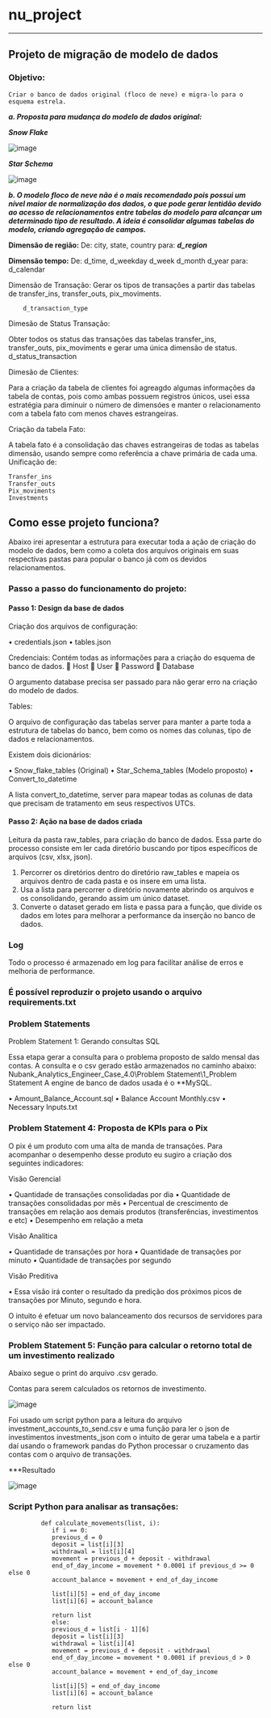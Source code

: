 # nu_project
---

## Projeto de migração de modelo de dados
### Objetivo:
	Criar o banco de dados original (floco de neve) e migra-lo para o esquema estrela.

***a. Proposta para mudança do modelo de dados original:***

***Snow Flake***

 ![image](https://user-images.githubusercontent.com/49626719/175793233-99e58a5c-bc10-466f-9b3a-37651e86b53f.png)


  ***Star Schema***
  
 ![image](https://user-images.githubusercontent.com/49626719/175793235-fa3da6f6-927c-46fa-b82d-2f5c9bf37ef6.png)





***b. O modelo floco de neve não é o mais recomendado pois possui um nível maior de normalização dos dados, o que pode gerar lentidão devido ao acesso de relacionamentos entre tabelas do modelo para alcançar um determinado tipo de resultado.
A ideia é consolidar algumas tabelas do modelo, criando agregação de campos.***

**Dimensão de região:**
	De:
	city,
	state,
	country
para: ***d_region***

**Dimensão tempo:**
	De:
		d_time,
		d_weekday
		d_week
		d_month
		d_year
	para:
		d_calendar
		
Dimensão de Transação:
		Gerar os tipos de transações a partir das tabelas de transfer_ins, transfer_outs, pix_moviments.

		d_transaction_type

Dimesão de Status Transação:

Obter todos os status das transações das tabelas transfer_ins, transfer_outs, pix_moviments e gerar uma única dimensão de status.
		d_status_transaction

Dimesão de Clientes:

Para a criação da tabela de clientes foi agreagdo algumas informações da tabela de contas, pois como ambas possuem registros únicos, usei essa estratégia para 
diminuir o número de dimensóes e manter o relacionamento com a tabela fato com menos chaves estrangeiras.

Criação da tabela Fato:

A tabela fato é a consolidação das chaves estrangeiras de todas as tabelas dimensão, usando sempre como referência a chave primária de cada uma.
Unificação de:

	Transfer_ins
	Transfer_outs
	Pix_moviments
	Investments


## Como esse projeto funciona?

Abaixo irei apresentar a estrutura para executar toda a ação de criação do modelo de dados, bem como a coleta dos arquivos originais em suas respectivas pastas para popular o banco já com os devidos relacionamentos.

### Passo a passo do funcionamento do projeto:

#### Passo 1: Design da base de dados

Criação dos arquivos de configuração: 

•	credentials.json
•	tables.json

Credenciais:
	Contém todas as informações para a criação do esquema de banco de dados.
	Host
	User
	Password
	Database

O argumento database precisa ser passado para não gerar erro na criação do modelo de dados.

Tables:

O arquivo de configuração das tabelas server para manter a parte toda a estrutura de tabelas do banco, bem como os nomes das colunas, tipo de dados e relacionamentos.

Existem dois dicionários:

•	Snow_flake_tables (Original)
•	Star_Schema_tables (Modelo proposto)
•	Convert_to_datetime

A lista convert_to_datetime, server para mapear todas as colunas de data que precisam de tratamento em seus respectivos UTCs.

#### Passo 2: Ação na base de dados criada

Leitura da pasta raw_tables, para criação do banco de dados.
Essa parte do processo consiste em ler cada diretório buscando por tipos específicos de arquivos (csv, xlsx, json).

1.	Percorrer os diretórios dentro do diretório raw_tables e mapeia os arquivos dentro de cada pasta e os insere em uma lista.
2.	Usa a lista para percorrer o diretório novamente abrindo os arquivos e os consolidando, gerando assim um único dataset.
3.	Converte o dataset gerado em lista e passa para a função, que divide os dados em lotes para melhorar a performance da inserção no banco de dados.

### Log

Todo o processo é armazenado em log para facilitar análise de erros e melhoria de performance.

### É possível reproduzir o projeto usando o arquivo requirements.txt

### Problem Statements

Problem Statement 1: Gerando consultas SQL

Essa etapa gerar a consulta para o problema proposto de saldo mensal das contas. A consulta e o csv gerado estão armazenados no caminho abaixo:
Nubank_Analytics_Engineer_Case_4.0\Problem Statement\1_Problem Statement
A engine de banco de dados usada é o **MySQL.

•	Amount_Balance_Account.sql
•	Balance Account Monthly.csv
•	Necessary Inputs.txt

### Problem Statement 4: Proposta de KPIs para o Pix

O pix é um produto com uma alta de manda de transações. Para acompanhar o desempenho desse produto eu sugiro a criação dos seguintes indicadores:

Visão Gerencial

•	Quantidade de transações consolidadas por dia
•	Quantidade de transações consolidadas por mês
•	Percentual de crescimento de transações em relação aos demais produtos (transferências, investimentos e etc)
•	Desempenho em relação a meta

Visão Analítica

•	Quantidade de transações por hora
•	Quantidade de transações por minuto
•	Quantidade de transações por segundo

Visão Preditiva

•	Essa visão irá conter o resultado da predição dos próximos picos de transações por
Minuto, segundo e hora.

O intuito é efetuar um novo balanceamento dos recursos de servidores para o serviço não ser impactado.

### Problem Statement 5: Função para calcular o retorno total de um investimento realizado

Abaixo segue o print do arquivo .csv gerado. 

Contas para serem calculados os retornos de investimento.

![image](https://user-images.githubusercontent.com/49626719/175793467-3d198199-483f-4d5e-90c4-7015f86ad23f.png)

 
Foi usado um script python para a leitura do arquivo investment_accounts_to_send.csv e uma função para ler o json de investimentos investments_json com o intuito de gerar uma tabela e a partir daí usando o framework pandas do Python processar o cruzamento das contas com o arquivo de transações.

***Resultado

![image](https://user-images.githubusercontent.com/49626719/175793473-6e58ebb0-65b5-4e01-8f03-9da914e9e962.png)

 ### Script Python para analisar as transações:
 
			 def calculate_movements(list, i):
			    if i == 0:
				previous_d = 0
				deposit = list[i][3]
				withdrawal = list[i][4]
				movement = previous_d + deposit - withdrawal
				end_of_day_income = movement * 0.0001 if previous_d >= 0 else 0
				account_balance = movement + end_of_day_income

				list[i][5] = end_of_day_income
				list[i][6] = account_balance

				return list
			    else:
				previous_d = list[i - 1][6]
				deposit = list[i][3]
				withdrawal = list[i][4]
				movement = previous_d + deposit - withdrawal
				end_of_day_income = movement * 0.0001 if previous_d > 0 else 0
				account_balance = movement + end_of_day_income

				list[i][5] = end_of_day_income
				list[i][6] = account_balance

				return list
